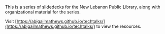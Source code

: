 This is a series of slidedecks for the New Lebanon Public Library, along with organizational material for the series.

Visit [https://abigailmathews.github.io/techtalks/](https://abigailmathews.github.io/techtalks/) to view the resources.